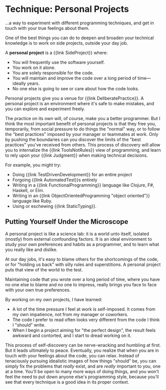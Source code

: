 # Technique: Personal Projects

<div class="summary-block">

...a way to experiment with different programming techniques, and get in touch with your true feelings about them.

</div>

One of the best things you can do to deepen and broaden your technical knowledge is to work on side projects, outside your day job.

A **personal project** is a {{link SideProject}} where:

- You will frequently use the software yourself.
- You work on it alone.
- You are solely responsible for the code.
- You will maintain and improve the code over a long period of time—ideally years.
- No one else is going to see or care about how the code looks.

Personal projects give you a venue for {{link DeliberatePractice}}. A personal project is an environment where it's safe to make mistakes, and you can explore and experiment freely.

The practice on its own will, of course, make you a better programmer. But I think the most important benefit of personal projects is that they free you, temporarily, from social pressure to do things the "normal" way, or to follow the "best practices" imposed by your manager or teammates at work. Only by pushing the boundaries can you discover the limits of the "best practices" you've received from others. This process of discovery will allow you to internalize the {{link ToolsNotRules}} view of programming, and learn to rely upon your {{link Judgment}} when making technical decisions.

For example, you might try:

- Doing {{link TestDrivenDevelopment}} for an entire project
- Forgoing {{link AutomatedTest}}s entirely
- Writing in a {{link FunctionalProgramming}} language like Clojure, F#, Haskell, or Elm.
- Writing in an {{link ObjectOrientedProgramming "object oriented"}} language like Ruby.
- Using or eschewing {{link StaticTyping}}.

## Putting Yourself Under the Microscope

A personal project is like a science lab: it is a world unto itself, isolated (mostly) from external confounding factors. It is an ideal environment to study your own preferences and habits as a programmer, and to learn what you really like and dislike.

At our day jobs, it's easy to blame others for the shortcomings of the code, or for "holding us back" with silly rules and superstitions. A personal project puts that view of the world to the test.

Maintaining code that you wrote over a long period of time, where you have no one else to blame and no one to impress, really brings you face to face with your own true preferences.

By working on my own projects, I have learned:

- A lot of the time pressure I feel at work is self-imposed. It comes from my own impatience, not from my manager or coworkers.
- The code I prefer to read often looks very different from the code I think I "should" write.
- When I begin a project aiming for "the perfect design", the result feels awkward and contorted, and I start to dread working on it.

This process of self-discovery can be nerve-wracking and humbling at first. But it leads ultimately to peace. Eventually, you realize that when you are in touch with your feelings about the code, you can relax. Instead of tenaciously pursuing idealistic images of how things "should" be, you can simply fix the problems that _really_ exist, and are _really_ important to you, one at a time. You'll be open to many more ways of doing things, and you won't feel the need to put down anyone else's programming style, because you'll see that every technique is a good idea in its proper context.

<!--

They put you in touch with how you really feel about different programming styles and techniques.

This second purpose is not often recognized. But it is vitally important.

Maintaining code that you wrote over a long period of time, where you have no one else to blame and no one to impress, really brings you face to face with your own true preferences. By working on my own projects, I have learned:

- A lot of the time pressure I feel at work is self-imposed. It comes from my own impatience, not from my manager or coworkers.
- The code I prefer to read often looks very different from the code I think I "should" write.
- When I begin a project aiming for "the perfect design", the result feels awkward and contorted, and I start to dread working on it.

This process of self-discovery is frustrating and humbling at first. But it leads ultimately to peace, because you eventually realize that when you are in touch with your feelings about the code, you can relax. Instead of tenaciously pursuing idealistic images of how things "should" be,
you can simply fix the problems that _really_ exist, and are _really_ important to you, one at a time. You'll be open to many more ways of doing things, and won't feel the need to put down anyone else's programming style,
because you'll see that everything is a good idea in its proper context.
-->
